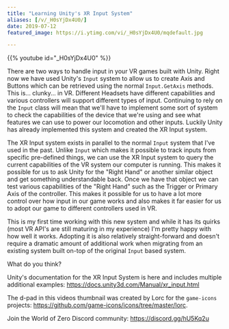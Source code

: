 ```yaml
---
title: "Learning Unity's XR Input System"
aliases: [/v/_H0sYjDx4U0/]
date: 2019-07-12
featured_image: https://i.ytimg.com/vi/_H0sYjDx4U0/mqdefault.jpg

---
```


{{% youtube id="_H0sYjDx4U0" %}}

There are two ways to handle input in your VR games built with Unity. Right now we have used Unity's `Input` system to allow us to create Axis and Buttons which can be retrieved using the normal `Input.GetAxis` methods. This is... clunky... in VR. Different Headsets have different capabilities and various controllers will support different types of input. Continuing to rely on the `Input` class will mean that we'll have to implement some sort of system to check the capabilities of the device that we're using and see what features we can use to power our locomotion and other inputs. Luckily Unity has already implemented this system and created the XR Input system.

The XR Input system exists in parallel to the normal `Input` system that I've used in the past. Unlike `Input` which makes it possible to track inputs from specific pre-defined things, we can use the XR Input system to query the current capabilities of the VR system our computer is running. This makes it possible for us to ask Unity for the "Right Hand" or another similar object and get something understandable back. Once we have that object we can test various capabilities of the "Right Hand" such as the Trigger or Primary Axis of the controller. This makes it possible for us to have a lot more control over how input in our game works and also makes it far easier for us to adopt our game to different controllers used in VR.

This is my first time working with this new system and while it has its quirks (most VR API's are still maturing in my experience) I'm pretty happy with how well it works. Adopting it is also relatively straight-forward and doesn't require a dramatic amount of additional work when migrating from an existing system built on-top of the original `Input` based system.

What do you think?

Unity's documentation for the XR Input System is here and includes multiple additional examples: https://docs.unity3d.com/Manual/xr_input.html

The d-pad in this videos thumbnail was created by Lorc for the `game-icons` projects: https://github.com/game-icons/icons/tree/master/lorc. 

Join the World of Zero Discord community: https://discord.gg/hU5Kq2u